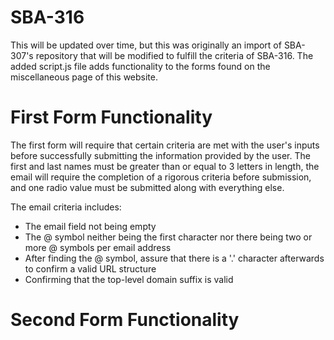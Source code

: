 # SBA-316

This will be updated over time, but this was originally an import of SBA-307's repository that will be modified to fulfill the criteria of
SBA-316. The added script.js file adds functionality to the forms found on the miscellaneous page of this website.

# First Form Functionality

The first form will require that certain criteria are met with the user's inputs before successfully submitting the information provided by the user.
The first and last names must be greater than or equal to 3 letters in length, the email will require the completion of a rigorous criteria before submission, and one
radio value must be submitted along with everything else.

The email criteria includes:

- The email field not being empty
- The @ symbol neither being the first character nor there being two or more @ symbols per email address
- After finding the @ symbol, assure that there is a '.' character afterwards to confirm a valid URL structure
- Confirming that the top-level domain suffix is valid

# Second Form Functionality
